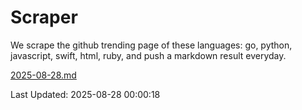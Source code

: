 # Scraper

We scrape the github trending page of these languages: go, python, javascript, swift, html, ruby, and push a markdown result everyday.

[2025-08-28.md](https://github.com/henson/Scraper/blob/master/2025-08-28.md)

Last Updated: 2025-08-28 00:00:18